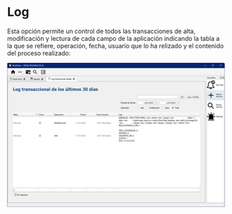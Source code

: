 # Log

Esta opción permite un control de todos las transacciones de alta, modificación y lectura de cada campo de la aplicación indicando la tabla a la que se refiere, operación, fecha, usuario que lo ha relizado y el contenido del proceso realizado:

![](<../../.gitbook/assets/imagen (158).png>)
